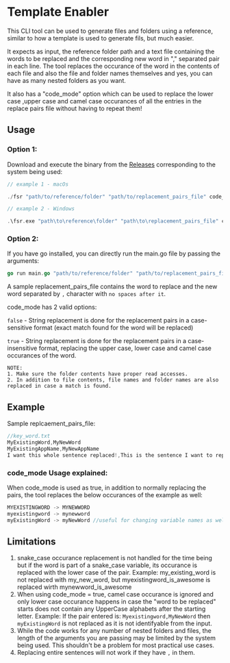 # Template Enabler
This CLI tool can be used to generate files and folders using a reference, similar to how a template is used to generate fils, but much easier. 

It expects as input, the reference folder path and a text file containing the words to be replaced and the corresponding new word in "," separated pair in each line. The tool replaces the occurance of the word in the contents of each file and also the file and folder names themselves and yes, you can have as many nested folders as you want. 

It also has a "code_mode" option which can be used to replace the lower case ,upper case and camel case occurances of all the entries in the replace pairs file without having to repeat them!

## Usage

### Option 1:

Download and execute the binary from the [Releases](https://github.com/Nandu96/File-String-Replacer/releases) corresponding to the system being used: 

```go
// example 1 - macOs

./fsr "path/to/reference/folder" "path/to/replacement_pairs_file" code_mode

// example 2 - Windows

.\fsr.exe "path\to\reference\folder" "path\to\replacement_pairs_file" code_mode
```

### Option 2:

If you have go installed, you can directly run the main.go file by passing the arguments:

```go
go run main.go "path/to/reference/folder" "path/to/replacement_pairs_file" code_mode
```

A sample replacement_pairs_file contains the word to replace and the new word separated by `,` character with `no spaces after it`.

code_mode has 2 valid options:

`false` - String replacement is done for the replacement pairs in a case-sensitive format (exact match found for the word will be replaced)

`true`  - String replacement is done for the replacement pairs in a case-insensitive format, replacing the upper case, lower case and camel case occurances of the word.


```
NOTE:
1. Make sure the folder contents have proper read accesses. 
2. In addition to file contents, file names and folder names are also replaced in case a match is found.
```

## Example

Sample replcaement_pairs_file:

```go
//key_word.txt
MyExistingWord,MyNewWord
MyExistingAppName,MyNewAppName
I want this whole sentence replaced!,This is the sentence I want to replace it with!
```

### code_mode Usage explained:

When code_mode is used as true, in addition to normally replacing the pairs, the tool replaces the below occurances of the example as well:
```go
MYEXISTINGWORD -> MYNEWWORD
myexistingword -> mynewword
myExistingWord -> myNewWord //useful for changing variable names as well.
```

## Limitations

1. snake_case occurance replacement is not handled for the time being but if the word is part of a snake_case variable, its occurance is replaced with the lower case of the pair.
Example: my_existing_word is not replaced with my_new_word, but myexistingword_is_awesome is replaced wirth mynewword_is_awesome
2. When using code_mode = true, camel case occurance is ignored and only lower case occurance happens in case the "word to be replaced" starts does not contain any UpperCase alphabets after the starting letter. 
Example: If the pair entered is: `Myexistingword,MyNewWord` then `myExistingWord` is not replaced as it is not identifyable from the input.
3. While the code works for any number of nested folders and files, the length of the arguments you are passing may be limited by the system being used. This shouldn't be a problem for most practical use cases.
4. Replacing entire sentences will not work if they have `,` in them.
